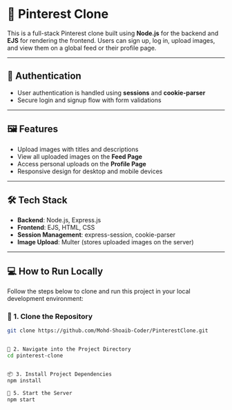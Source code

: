 # 📌 Pinterest Clone

This is a full-stack Pinterest clone built using **Node.js** for the backend and **EJS** for rendering the frontend. Users can sign up, log in, upload images, and view them on a global feed or their profile page.

---

## 🔐 Authentication

- User authentication is handled using **sessions** and **cookie-parser**
- Secure login and signup flow with form validations

---

## 🖼️ Features

- Upload images with titles and descriptions
- View all uploaded images on the **Feed Page**
- Access personal uploads on the **Profile Page**
- Responsive design for desktop and mobile devices

---

## 🛠️ Tech Stack

- **Backend**: Node.js, Express.js  
- **Frontend**: EJS, HTML, CSS  
- **Session Management**: express-session, cookie-parser  
- **Image Upload**: Multer (stores uploaded images on the server)

---

## 💻 How to Run Locally

Follow the steps below to clone and run this project in your local development environment:

### 🔁 1. Clone the Repository

```bash
git clone https://github.com/Mohd-Shoaib-Coder/PinterestClone.git


📂 2. Navigate into the Project Directory
cd pinterest-clone


📦 3. Install Project Dependencies
npm install

🚀 5. Start the Server
npm start
